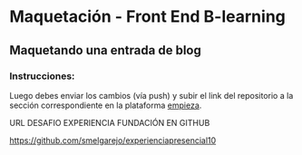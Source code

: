 # Maquetación - Front End B-learning

## Maquetando una entrada de blog

### Instrucciones: 



Luego debes enviar los cambios (vía push) y subir el link del repositorio a la sección correspondiente en la plataforma [empieza](https://empieza.desafiolatam.com "Desafío Latam").


URL DESAFIO EXPERIENCIA FUNDACIÓN EN GITHUB

https://github.com/smelgarejo/experienciapresencial10
